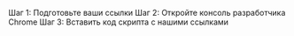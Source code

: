 Шаг 1: Подготовьте ваши ссылки
Шаг 2: Откройте консоль разработчика Chrome
Шаг 3: Вставить код скрипта с нашими ссылками
